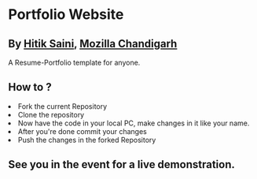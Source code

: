 # Portfolio Website
## By [Hitik Saini](https://hitik20.tech/), [Mozilla Chandigarh](https://mozillachandigarh.tech/)
A Resume-Portfolio template for anyone.

## How to ?
<li>Fork the current Repository </li>
<li>Clone the repository </li>
<li>Now have the code in your local PC, make changes in it like your name. </li>
<li>After you're done commit your changes </li>
<li>Push the changes in the forked Repository </li>

## See you in the event for a live demonstration.
